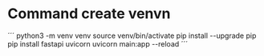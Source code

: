 # Command create venvn
´´´
python3 -m venv venv
source venv/bin/activate
pip install --upgrade pip
pip install fastapi uvicorn
uvicorn main:app --reload
´´´
